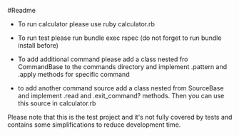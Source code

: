 #Readme

* To run calculator please use ruby calculator.rb

* To run test please run bundle exec rspec (do not forget to run bundle install before)

* To add additional command please add a class nested fro CommandBase to the commands directory and implement .pattern and .apply methods for specific command

* to add another command source add a class nested from SourceBase and implement .read and .exit_command? methods. Then you can use this source in calculator.rb

Please note that this is the test project and it's not fully covered by tests and contains some simplifications to reduce development time.